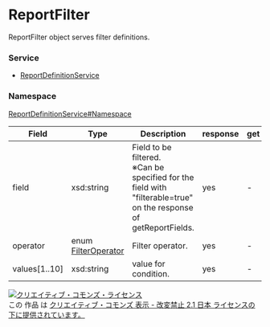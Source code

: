 

# ReportFilter

ReportFilter object serves filter definitions.

### Service

+ [ReportDefinitionService](../../services/ReportDefinitionService.md)

### Namespace

[ReportDefinitionService#Namespace](../../services/ReportDefinitionService.md#namespace)

| Field | Type | Description | response | get | add | remove |
| ----- | ---- | ----------- | -------- | --------- | --------- | --------- |
| field | xsd:string | Field to be filtered.<br>※Can be specified for the field with &#34;filterable=true&#34; on the response of  getReportFields. | yes | - | Requirement | - | |
| operator | enum [FilterOperator](./FilterOperator.md) | Filter operator. | yes | - | Requirement | - | |
| values[1..10] | xsd:string | value for condition. | yes | - | Requirement | - | |

<a rel="license" href="http://creativecommons.org/licenses/by-nd/2.1/jp/"><img alt="クリエイティブ・コモンズ・ライセンス" style="border-width:0" src="https://i.creativecommons.org/l/by-nd/2.1/jp/88x31.png" /></a><br />この 作品 は <a rel="license" href="http://creativecommons.org/licenses/by-nd/2.1/jp/">クリエイティブ・コモンズ 表示 - 改変禁止 2.1 日本 ライセンスの下に提供されています。</a>
